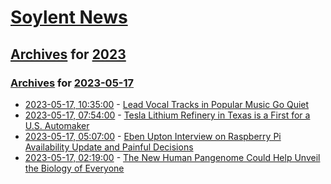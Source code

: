 # [Soylent News](../../../README.md)

## [Archives](../../index.md) for [2023](../index.md)

### [Archives](../../index.md) for [2023-05-17](index.md)

* [2023-05-17, 10:35:00](https://soylentnews.org/article.pl?sid=23/05/16/0321229&from=rss) - [Lead Vocal Tracks in Popular Music Go Quiet ](https://soylentnews.org/article.pl?sid=23/05/16/0321229&from=rss)
* [2023-05-17, 07:54:00](https://soylentnews.org/article.pl?sid=23/05/16/0257219&from=rss) - [Tesla Lithium Refinery in Texas is a First for a U.S. Automaker](https://soylentnews.org/article.pl?sid=23/05/16/0257219&from=rss)
* [2023-05-17, 05:07:00](https://soylentnews.org/article.pl?sid=23/05/16/0246227&from=rss) - [Eben Upton Interview on Raspberry Pi Availability Update and Painful Decisions](https://soylentnews.org/article.pl?sid=23/05/16/0246227&from=rss)
* [2023-05-17, 02:19:00](https://soylentnews.org/article.pl?sid=23/05/16/021241&from=rss) - [The New Human Pangenome Could Help Unveil the Biology of Everyone](https://soylentnews.org/article.pl?sid=23/05/16/021241&from=rss)
